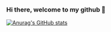 ### Hi there, welcome to my github 👋  
[![Anurag's GitHub stats](https://github-readme-stats.vercel.app/api?username=YohannesDK)](https://github.com/anuraghazra/github-readme-stats)

<!--
**YohannesDK/YohannesDK** is a ✨ _special_ ✨ repository because its `README.md` (this file) appears on your GitHub profile.

Here are some ideas to get you started:

- 🔭 I’m currently working on ...
- 🌱 I’m currently learning ...
- 👯 I’m looking to collaborate on ...
- 🤔 I’m looking for help with ...
- 💬 Ask me about ...
- 📫 How to reach me: ...
- 😄 Pronouns: ...
- ⚡ Fun fact: ...
-->
